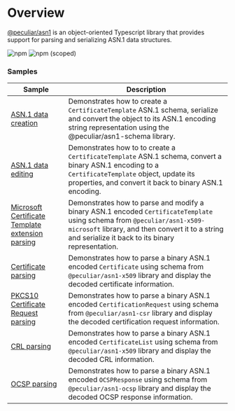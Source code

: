 # Overview
[@peculiar/asn1](https://github.com/PeculiarVentures/asn1-schema) is an object-oriented Typescript library that provides support for parsing and serializing ASN.1 data structures.

![npm](https://img.shields.io/npm/dw/@peculiar/asn1-schema)
![npm (scoped)](https://img.shields.io/npm/v/@peculiar/asn1-schema)


### Samples

| Sample             |	Description                              |
|--------------------|-------------------------------------------|
| [ASN.1 data creation](create.ts) | Demonstrates how to create a `CertificateTemplate` ASN.1 schema, serialize and convert the object to its ASN.1 encoding string representation using the @peculiar/asn1-schema library. |
| [ASN.1 data editing](edit.ts) | Demonstrates how to to create a `CertificateTemplate` ASN.1 schema, convert a binary ASN.1 encoding to a `CertificateTemplate` object, update its properties, and convert it back to binary ASN.1 encoding. |
| [Microsoft Certificate Template extension parsing](schema_cert_template.ts) | Demonstrates how to parse and modify a binary ASN.1 encoded `CertificateTemplate` using schema from `@peculiar/asn1-x509-microsoft` library, and then convert it to a string and serialize it back to its binary representation. |
| [Certificate parsing](schema_cert.ts) | Demonstrates how to parse a binary ASN.1 encoded `Certificate` using schema from `@peculiar/asn1-x509` library and display the decoded certificate information. |
| [PKCS10 Certificate Request parsing](schema_cert_req.ts) | Demonstrates how to parse a binary ASN.1 encoded `CertificationRequest` using schema from `@peculiar/asn1-csr` library and display the decoded certification request information. |
| [CRL parsing](schema_cert_req.ts) | Demonstrates how to parse a binary ASN.1 encoded `CertificateList` using schema from `@peculiar/asn1-x509` library and display the decoded CRL information. |
| [OCSP parsing](schema_ocsp.ts) | Demonstrates how to parse a binary ASN.1 encoded `OCSPResponse` using schema from `@peculiar/asn1-ocsp` library and display the decoded OCSP response information. |
